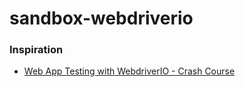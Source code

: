 # sandbox-webdriverio

### Inspiration

- [Web App Testing with WebdriverIO - Crash Course](https://youtu.be/RJ2kwpzX8so)
